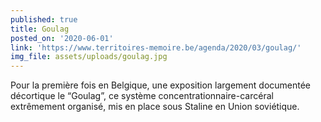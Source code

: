```yaml
---
published: true
title: Goulag
posted_on: '2020-06-01'
link: 'https://www.territoires-memoire.be/agenda/2020/03/goulag/'
img_file: assets/uploads/goulag.jpg
---
```

Pour la première fois en Belgique, une exposition largement documentée décortique le “Goulag”, ce système concentrationnaire-carcéral extrêmement organisé, mis en place sous Staline en Union soviétique.